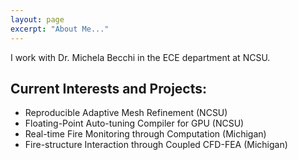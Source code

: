 ```yaml
---
layout: page
excerpt: "About Me..."
---
```


I work with Dr. Michela Becchi in the ECE department at NCSU. 

## Current Interests and Projects:

- Reproducible Adaptive Mesh Refinement (NCSU)
- Floating-Point Auto-tuning Compiler for GPU (NCSU)
- Real-time Fire Monitoring through Computation (Michigan)
- Fire-structure Interaction through Coupled CFD-FEA (Michigan)
